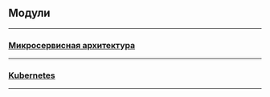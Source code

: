 ## Модули

---

### [Микросервисная архитектура](./micros-homeworks/README.md)

---

### [Kubernetes](./kuber-homeworks/README.md)

---
